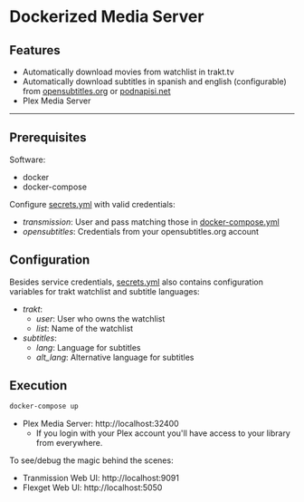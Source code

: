 # Dockerized Media Server

## Features

- Automatically download movies from watchlist in trakt.tv
- Automatically download subtitles in spanish and english (configurable) from [opensubtitles.org](https://opensubtitles.org) or [podnapisi.net](https://podnapisi.net)
- Plex Media Server

---

## Prerequisites

Software:

- docker
- docker-compose

Configure [secrets.yml](/config/secrets.yml) with valid credentials:

- *transmission*: User and pass matching those in [docker-compose.yml](/docker-compose.yml)
- *opensubtitles*: Credentials from your opensubtitles.org account

## Configuration

Besides service credentials, [secrets.yml](/config/secrets.yml) also contains configuration variables for trakt watchlist and subtitle languages:

- *trakt*:
  - *user*: User who owns the watchlist
  - *list*: Name of the watchlist
- *subtitles*:
  - *lang*: Language for subtitles
  - *alt_lang*: Alternative language for subtitles

## Execution

```bash
docker-compose up
```

- Plex Media Server: http://localhost:32400
  - If you login with your Plex account you'll have access to your library from everywhere.

To see/debug the magic behind the scenes:
- Tranmission Web UI: http://localhost:9091
- Flexget Web UI: http://localhost:5050
